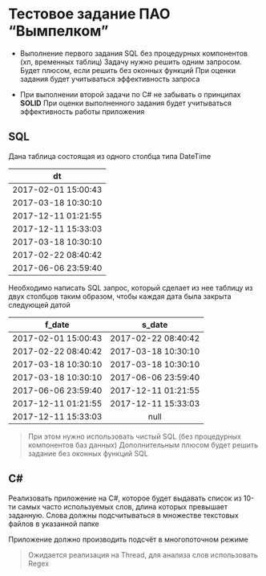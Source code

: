 # Тестовое задание ПАО “Вымпелком”

* Выполнение первого задания SQL без процедурных компонентов (хп, временных таблиц)
Задачу нужно решить одним запросом. Будет плюсом, если решить без оконных функций
При оценки задания будет учитываться эффективность запроса

* При выполнении второй задачи по C# не забывать о принципах **SOLID**
При оценки выполненного задания будет учитываться эффективность работы приложения

## SQL

Дана таблица состоящая из одного столбца типа DateTime

|        dt         |
|:-----------------:|
|2017-02-01 15:00:43|
|2017-03-18 10:30:10|
|2017-12-11 01:21:55|
|2017-12-11 15:33:03|
|2017-03-18 10:30:10|
|2017-02-22 08:40:42|
|2017-06-06 23:59:40|

Необходимо написать SQL запрос, который сделает из нее таблицу из двух столбцов таким образом, чтобы каждая дата была закрыта следующей датой

|      f_date       |      s_date       |
|:-----------------:|:-----------------:|
|2017-02-01 15:00:43|2017-02-22 08:40:42|
|2017-02-22 08:40:42|2017-03-18 10:30:10|
|2017-03-18 10:30:10|2017-03-18 10:30:10|
|2017-03-18 10:30:10|2017-06-06 23:59:40|
|2017-06-06 23:59:40|2017-12-11 01:21:55|
|2017-12-11 01:21:55|2017-12-11 15:33:03|
|2017-12-11 15:33:03|       null        |

> При этом нужно использовать чистый SQL (без процедурных компонентов баз данных)
> Дополнительным плюсом будет решить задание без оконных функций SQL

## C#

Реализовать приложение на C#, которое будет выдавать список из 10-ти самых часто используемых слов, длина которых превышает заданную. Слова должны подсчитываться в множестве текстовых файлов в указанной папке

Приложение должно производить подсчёт в многопоточном режиме

> Ожидается реализация на Thread, для анализа слов использовать Regex
